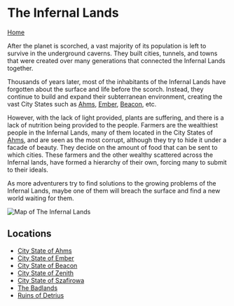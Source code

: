 # The Infernal Lands
[Home](../11%20General/11.01%20Server%20Introduction.md)

After the planet is scorched, a vast majority of its population is left to survive in the underground caverns. They built cities, tunnels, and towns that were created over many generations that connected the Infernal Lands together. 

Thousands of years later, most of the inhabitants of  the Infernal Lands have forgotten about the surface and life before the scorch. Instead, they continue to build and expand their subterranean environment, creating the vast City States such as [Ahms](14.01%20City%20State%20of%20Ahms/Ahms%20Overview.md), [Ember](14.02%20City%20State%20of%20Ember/Ember%20Overview.md), [Beacon](14.03%20City%20State%20of%20Beacon/Beacon%20Overview.md), etc. 

However, with the lack of light provided, plants are suffering, and there is a lack of nutrition being provided to the people. Farmers are the wealthiest people in the Infernal Lands, many of them located in the City States of [Ahms](14.01%20City%20State%20of%20Ahms/Ahms%20Overview.md), and are seen as the most corrupt, although they try to hide it under a facade of beauty. They decide on the amount of food that can be sent to which cities. These farmers and the other wealthy scattered across the Infernal lands, have formed a hierarchy of their own, forcing many to submit to their ideals.

As more adventurers try to find solutions to the growing problems of the Infernal Lands, maybe one of them will breach the surface and find a new world waiting for them.

![Map of The Infernal Lands](https://media.discordapp.net/attachments/1003087060544000036/1055174578860720168/Apostle_Main_Map2.jpg?width=579&height=594)

## Locations
- [City State of Ahms](14.01%20City%20State%20of%20Ahms/Ahms%20Overview.md)
- [City State of Ember](14.02%20City%20State%20of%20Ember/Ember%20Overview.md)
- [City State of Beacon](14.03%20City%20State%20of%20Beacon/Beacon%20Overview.md)
- [City State of Zenith](14.05%20City%20State%20of%20Zenith/)
- [City State of Szafirowa](14.06%20City%20State%20of%20Szafirowa/)
- [The Badlands](14.04%20Badlands/Badlands%20Overview.md)
- [Ruins of Detrius](14.07%20Ruins%20of%20Detrius/)
